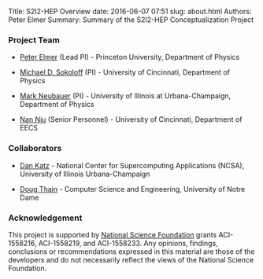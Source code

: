 Title: S2I2-HEP Overview
date: 2016-06-07 07:51
slug: about.html
Authors: Peter Elmer
Summary: Summary of the S2I2-HEP Conceptualization Project



### Project Team

  * [Peter Elmer](http://www.princeton.edu/physics/people/display_person.xml?netid=gelmer&display=Research%20Staff) (Lead PI) - Princeton University, Department of Physics

  * [Michael D. Sokoloff](http://www.artsci.uc.edu/departments/physics/fac_staff.html?eid=sokoloff&thecomp=uceprof) (PI) - University of Cincinnati, Department of Physics

  * [Mark Neubauer](https://physics.illinois.edu/people/profile.asp?msn) (PI) - University of Illinois at Urbana-Champaign, Department of Physics

  * [Nan Niu](http://homepages.uc.edu/~niunn/) (Senior Personnel) - University of Cincinnati, Department of EECS

### Collaborators

  * [Dan Katz](http://danielskatz.org/) - National Center for Supercomputing Applications (NCSA), University of Illinois Urbana-Champaign

  * [Doug Thain](http://www3.nd.edu/~dthain/) - Computer Science and Engineering, University of Notre Dame

### Acknowledgement


This project is supported by [National Science Foundation](http://nsf.gov) grants ACI-1558216, ACI-1558219, and ACI-1558233. Any opinions, findings, conclusions or recommendations expressed in this material are those of the developers and do not necessarily reflect the views of the National Science Foundation.



